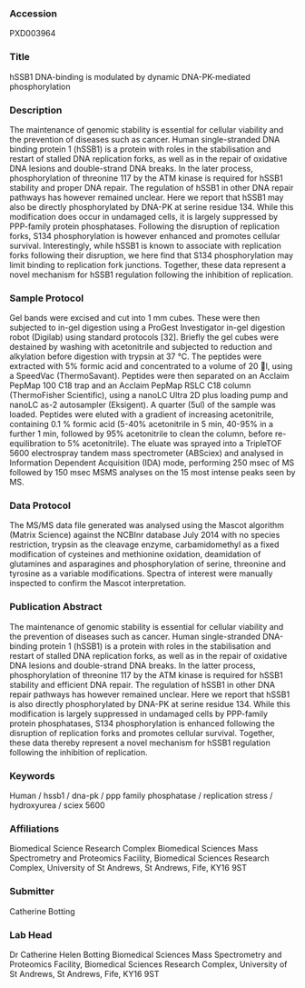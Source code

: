 ### Accession
PXD003964

### Title
hSSB1 DNA-binding is modulated by dynamic DNA-PK-mediated phosphorylation

### Description
The maintenance of genomic stability is essential for cellular viability and the prevention of diseases such as cancer. Human single-stranded DNA binding protein 1 (hSSB1) is a protein with roles in the stabilisation and restart of stalled DNA replication forks, as well as in the repair of oxidative DNA lesions and double-strand DNA breaks. In the later process, phosphorylation of threonine 117 by the ATM kinase is required for hSSB1 stability and proper DNA repair. The regulation of hSSB1 in other DNA repair pathways has however remained unclear. Here we report that hSSB1 may also be directly phosphorylated by DNA-PK at serine residue 134. While this modification does occur in undamaged cells, it is largely suppressed by PPP-family protein phosphatases. Following the disruption of replication forks, S134 phosphorylation is however enhanced and promotes cellular survival. Interestingly, while hSSB1 is known to associate with replication forks following their disruption, we here find that S134 phosphorylation may limit binding to replication fork junctions. Together, these data represent a novel mechanism for hSSB1 regulation following the inhibition of replication.

### Sample Protocol
Gel bands were excised and cut into 1 mm cubes. These were then subjected to in-gel digestion using a ProGest Investigator in-gel digestion robot (Digilab) using standard protocols [32]. Briefly the gel cubes were destained by washing with acetonitrile and subjected to reduction and alkylation before digestion with trypsin at 37 °C. The peptides were extracted with 5% formic acid and concentrated to a volume of 20 l, using a SpeedVac (ThermoSavant). Peptides were then separated on an Acclaim PepMap 100 C18 trap and an Acclaim PepMap RSLC C18 column (ThermoFisher Scientific), using a nanoLC Ultra 2D plus loading pump and nanoLC as-2 autosampler (Eksigent). A quarter (5ul) of the sample was loaded. Peptides were eluted with a gradient of increasing acetonitrile, containing 0.1 % formic acid (5-40% acetonitrile in 5 min, 40-95% in a further 1 min, followed by 95% acetonitrile to clean the column, before re-equilibration to 5% acetonitrile). The eluate was sprayed into a TripleTOF 5600 electrospray tandem mass spectrometer (ABSciex) and analysed in Information Dependent Acquisition (IDA) mode, performing 250 msec of MS followed by 150 msec MSMS analyses on the 15 most intense peaks seen by MS.

### Data Protocol
The MS/MS data file generated was analysed using the Mascot algorithm (Matrix Science) against the NCBInr database July 2014 with no species restriction, trypsin as the cleavage enzyme, carbamidomethyl as a fixed modification of cysteines and methionine oxidation, deamidation of glutamines and asparagines and phosphorylation of serine, threonine and tyrosine as a variable modifications. Spectra of interest were manually inspected to confirm the Mascot interpretation.

### Publication Abstract
The maintenance of genomic stability is essential for cellular viability and the prevention of diseases such as cancer. Human single-stranded DNA-binding protein 1 (hSSB1) is a protein with roles in the stabilisation and restart of stalled DNA replication forks, as well as in the repair of oxidative DNA lesions and double-strand DNA breaks. In the latter process, phosphorylation of threonine 117 by the ATM kinase is required for hSSB1 stability and efficient DNA repair. The regulation of hSSB1 in other DNA repair pathways has however remained unclear. Here we report that hSSB1 is also directly phosphorylated by DNA-PK at serine residue 134. While this modification is largely suppressed in undamaged cells by PPP-family protein phosphatases, S134 phosphorylation is enhanced following the disruption of replication forks and promotes cellular survival. Together, these data thereby represent a novel mechanism for hSSB1 regulation following the inhibition of replication.

### Keywords
Human / hssb1 / dna-pk / ppp family phosphatase / replication stress /  hydroxyurea / sciex 5600

### Affiliations
Biomedical Science Research Complex
Biomedical Sciences Mass Spectrometry and Proteomics Facility, Biomedical Sciences Research Complex, University of St Andrews, St Andrews, Fife, KY16 9ST

### Submitter
Catherine Botting

### Lab Head
Dr Catherine Helen Botting
Biomedical Sciences Mass Spectrometry and Proteomics Facility, Biomedical Sciences Research Complex, University of St Andrews, St Andrews, Fife, KY16 9ST


